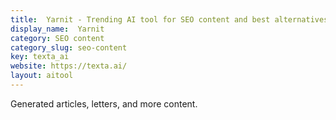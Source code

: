```yaml
---
title:  Yarnit - Trending AI tool for SEO content and best alternatives
display_name:  Yarnit
category: SEO content
category_slug: seo-content
key: texta_ai
website: https://texta.ai/
layout: aitool
---
```


Generated articles, letters, and more content.
